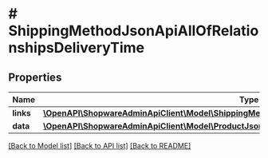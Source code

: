 # # ShippingMethodJsonApiAllOfRelationshipsDeliveryTime

## Properties

Name | Type | Description | Notes
------------ | ------------- | ------------- | -------------
**links** | [**\OpenAPI\ShopwareAdminApiClient\Model\ShippingMethodJsonApiAllOfRelationshipsDeliveryTimeLinks**](ShippingMethodJsonApiAllOfRelationshipsDeliveryTimeLinks.md) |  | [optional]
**data** | [**\OpenAPI\ShopwareAdminApiClient\Model\ProductJsonApiAllOfRelationshipsDeliveryTimeData**](ProductJsonApiAllOfRelationshipsDeliveryTimeData.md) |  | [optional]

[[Back to Model list]](../../README.md#models) [[Back to API list]](../../README.md#endpoints) [[Back to README]](../../README.md)
